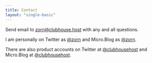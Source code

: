 ```yaml
---
title: Contact
layout: "single-basic"
---
```


Send email to <zorn@clubhouse.host> with any and all questions.

I am personally on Twitter as [@zorn](https://twitter.com/zorn) and Micro.Blog as [@zorn](https://micro.blog/zorn).

There are also product accounts on Twitter at [@clubhousehost](https://twitter.com/clubhousehost) and Micro.Blog at [@clubhousehost](https://micro.blog/clubhousehost).